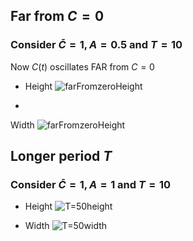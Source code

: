 
## Far from $C=0$
### Consider $\bar{C}=1, A = 0.5$ and $T=10$

Now $C(t)$ oscillates FAR from $C=0$
- Height
![farFromzeroHeight](../Plots/kink%20shape%20varying%20C/rescaled/T%20=%2010%20C%20near%201/A%20=%200.5%20far%20from%20zero/height.png?raw=true)

- 
Width
![farFromzeroHeight](../Plots/kink%20shape%20varying%20C/rescaled/T%20=%2010%20C%20near%201/A%20=%200.5%20far%20from%20zero/width.png?raw=true)

## Longer period $T$
### Consider $\bar{C}=1, A = 1$ and $T=10$

- Height
![T=50height](../Plots/kink%20shape%20varying%20C/rescaled/T%20=%2050%20C%20near%201%20A=1/height.png?raw=true)

- Width
![T=50width](../Plots/kink%20shape%20varying%20C/rescaled/T%20=%2050%20C%20near%201%20A=1/width.png?raw=true)